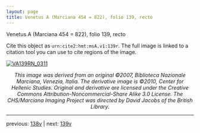 ```yaml
---
layout: page
title: Venetus A (Marciana 454 = 822), folio 139, recto
---
```


Venetus A (Marciana 454 = 822), folio 139, recto

Cite this object as `urn:cite2:hmt:msA.v1:139r`.  The full image is linked to a citation tool you can use to cite regions of the image.

[![VA139RN_0311](http://www.homermultitext.org/iipsrv?IIIF=/project/homer/pyramidal/deepzoom/hmt/vaimg/2017a/VA139RN_0311.tif/full/800,/0/default.jpg)](http://www.homermultitext.org/ict2/?urn=urn:cite2:hmt:vaimg.2017a:VA139RN_0311) 

<p style="text-align: center; font-style: italic;">This image was derived from an original ©2007, Biblioteca Nazionale Marciana, Venezia, Italia. The derivative image is ©2010, Center for Hellenic Studies. Original and derivative are licensed under the Creative Commons Attribution-Noncommercial-Share Alike 3.0 License. The CHS/Marciana Imaging Project was directed by David Jacobs of the British Library.</p>

---

previous: [138v](../138v/) | next: [139v](../139v/)